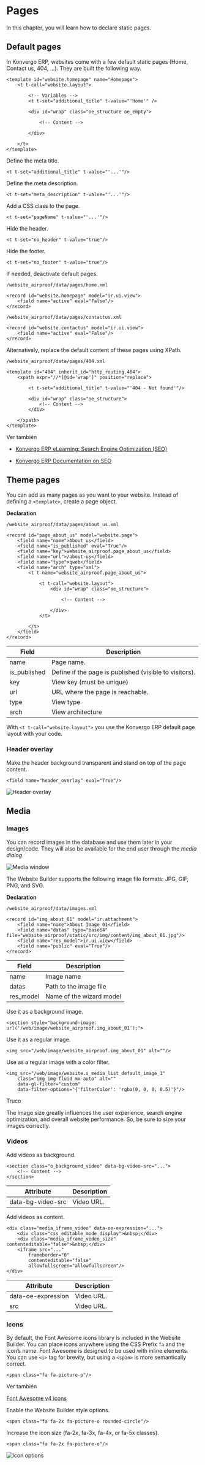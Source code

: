 # Pages

In this chapter, you will learn how to declare static pages.

## Default pages

In Konvergo ERP, websites come with a few default static pages (Home, Contact us, 404,
…). They are built the following way.

    
    
    <template id="website.homepage" name="Homepage">
        <t t-call="website.layout">
    
            <!-- Variables -->
            <t t-set="additional_title" t-value="'Home'" />
    
            <div id="wrap" class="oe_structure oe_empty">
    
                <!-- Content -->
    
            </div>
    
        </t>
    </template>
    

Define the meta title.

    
    
    <t t-set="additional_title" t-value="'...'"/>
    

Define the meta description.

    
    
    <t t-set="meta_description" t-value="'...'"/>
    

Add a CSS class to the page.

    
    
    <t t-set="pageName" t-value="'...'"/>
    

Hide the header.

    
    
    <t t-set="no_header" t-value="true"/>
    

Hide the footer.

    
    
    <t t-set="no_footer" t-value="true"/>
    

If needed, deactivate default pages.

`/website_airproof/data/pages/home.xml`

    
    
    <record id="website.homepage" model="ir.ui.view">
        <field name="active" eval="False"/>
    </record>
    

`/website_airproof/data/pages/contactus.xml`

    
    
    <record id="website.contactus" model="ir.ui.view">
        <field name="active" eval="False"/>
    </record>
    

Alternatively, replace the default content of these pages using XPath.

`/website_airproof/data/pages/404.xml`

    
    
    <template id="404" inherit_id="http_routing.404">
        <xpath expr="//*[@id='wrap']" position="replace">
    
            <t t-set="additional_title" t-value="'404 - Not found'"/>
    
            <div id="wrap" class="oe_structure">
                <!-- Content -->
            </div>
    
        </xpath>
    </template>
    

<div class="alert alert-secondary">
<p class="alert-title">
Ver también</p><ul>
<li><p><a href="https://www.odoo.com/slides/slide/search-engine-optimization-seo-648">Konvergo ERP eLearning: Search Engine Optimization (SEO)</a></p></li>
<li><p><a href="../../../applications/websites/website/pages/seo">Konvergo ERP Documentation on SEO</a></p></li>
</ul>
</div>

## Theme pages

You can add as many pages as you want to your website. Instead of defining a
`<template>`, create a page object.

**Declaration**

`/website_airproof/data/pages/about_us.xml`

    
    
    <record id="page_about_us" model="website.page">
        <field name="name">About us</field>
        <field name="is_published" eval="True"/>
        <field name="key">website_airproof.page_about_us</field>
        <field name="url">/about-us</field>
        <field name="type">qweb</field>
        <field name="arch" type="xml">
            <t t-name="website_airproof.page_about_us">
    
                <t t-call="website.layout">
                    <div id="wrap" class="oe_structure">
    
                        <!-- Content -->
    
                    </div>
                </t>
    
            </t>
        </field>
    </record>
    

Field | Description  
---|---  
name | Page name.  
is_published | Define if the page is published (visible to visitors).  
key | View key (must be unique)  
url | URL where the page is reachable.  
type | View type  
arch | View architecture  
  
With `<t t-call="website.layout">` you use the Konvergo ERP default page layout with
your code.

### Header overlay

Make the header background transparent and stand on top of the page content.

    
    
    <field name="header_overlay" eval="True"/>
    

![Header overlay](../../../_images/header-overlay.png)

## Media

### Images

You can record images in the database and use them later in your design/code.
They will also be available for the end user through the _media dialog_.

![Media window](../../../_images/media-window.png)

The Website Builder supports the following image file formats: JPG, GIF, PNG,
and SVG.

**Declaration**

`/website_airproof/data/images.xml`

    
    
    <record id="img_about_01" model="ir.attachment">
        <field name="name">About Image 01</field>
        <field name="datas" type="base64" file="website_airproof/static/src/img/content/img_about_01.jpg"/>
        <field name="res_model">ir.ui.view</field>
        <field name="public" eval="True"/>
    </record>
    

Field | Description  
---|---  
name | Image name  
datas | Path to the image file  
res_model | Name of the wizard model  
  
Use it as a background image.

    
    
    <section style="background-image: url('/web/image/website_airproof.img_about_01');">
    

Use it as a regular image.

    
    
    <img src="/web/image/website_airproof.img_about_01" alt=""/>
    

Use as a regular image with a color filter.

    
    
    <img src="/web/image/website.s_media_list_default_image_1"
        class="img img-fluid mx-auto" alt=""
        data-gl-filter="custom"
        data-filter-options="{'filterColor': 'rgba(0, 0, 0, 0.5)'}"/>
    

<div class="alert alert-info">
<p class="alert-title">
Truco</p><p>The image size greatly influences the user experience, search engine optimization, and overall
website performance. So, be sure to size your images correctly.</p>
</div>

### Videos

Add videos as background.

    
    
    <section class="o_background_video" data-bg-video-src="...">
        <!-- Content -->
    </section>
    

Attribute | Description  
---|---  
data-bg-video-src | Video URL.  
  
Add videos as content.

    
    
    <div class="media_iframe_video" data-oe-expression="...">
        <div class="css_editable_mode_display">&nbsp;</div>
        <div class="media_iframe_video_size" contenteditable="false">&nbsp;</div>
        <iframe src="..."
            frameborder="0"
            contenteditable="false"
            allowfullscreen="allowfullscreen"/>
    </div>
    

Attribute | Description  
---|---  
data-oe-expression | Video URL.  
src | Video URL.  
  
### Icons

By default, the Font Awesome icons library is included in the Website Builder.
You can place icons anywhere using the CSS Prefix `fa` and the icon’s name.
Font Awesome is designed to be used with inline elements. You can use `<i>`
tag for brevity, but using a `<span>` is more semantically correct.

    
    
    <span class="fa fa-picture-o"/>
    

<div class="alert alert-secondary">
<p class="alert-title">
Ver también</p><p><a href="https://fontawesome.com/v4/icons/">Font Awesome v4 icons</a></p>
</div>

Enable the Website Builder style options.

    
    
    <span class="fa fa-2x fa-picture-o rounded-circle"/>
    

Increase the icon size (fa-2x, fa-3x, fa-4x, or fa-5x classes).

    
    
    <span class="fa fa-2x fa-picture-o"/>
    

![Icon options](../../../_images/icon-options.png)

